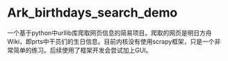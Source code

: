# Ark_birthdays_search_demo
一个基于python中urllib库爬取网页信息的简易项目。爬取的网页是明日方舟Wiki，即prts中干员们的生日信息。目前内核没有使用scrapy框架，只是一个非常简单的练习。后续使用了框架开发会尝试加上GUI。
